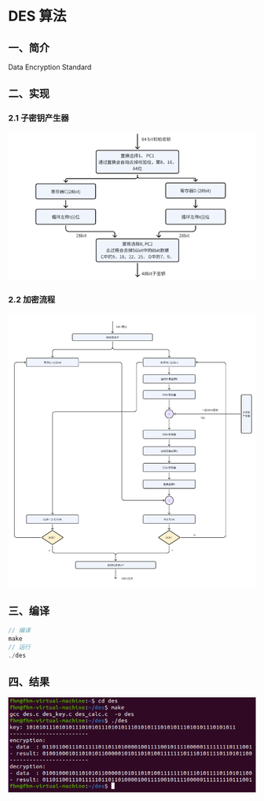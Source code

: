 # DES 算法

## 一、简介

Data Encryption Standard

## 二、实现

### 2.1 子密钥产生器

![image-20231229144354639](pic/image-20231229144354639.png)

### 2.2 加密流程

![image-20240104195133416](pic/image-20240104195133416.png)

## 三、编译

```c
// 编译
make
// 运行
./des
```

## 四、结果

![image-20240113232827224](pic/image-20240113232827224.png)
